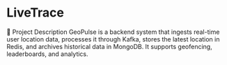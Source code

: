 # LiveTrace
📌 Project Description GeoPulse is a backend system that ingests real-time user location data, processes it through Kafka, stores the latest location in Redis, and archives historical data in MongoDB. It supports geofencing, leaderboards, and analytics.
